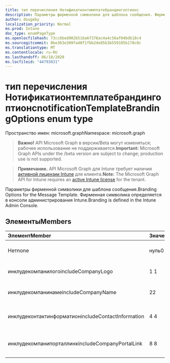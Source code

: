 ```yaml
---
title: тип перечисления Нотификатионтемплатебрандингоптионс
description: Параметры фирменной символики для шаблона сообщения. Фирменная символика определяется в консоли администрирования Intune.
author: dougeby
localization_priority: Normal
ms.prod: Intune
doc_type: enumPageType
ms.openlocfilehash: 73cc6bed902b516a6f378ac4a4c56af04bdb18c4
ms.sourcegitcommit: 0be363e309fa40f1fbb2de85b3b559105b178c0c
ms.translationtype: MT
ms.contentlocale: ru-RU
ms.lasthandoff: 06/18/2020
ms.locfileid: "44793831"
---
```

# <a name="notificationtemplatebrandingoptions-enum-type"></a><span data-ttu-id="b4eff-104">тип перечисления Нотификатионтемплатебрандингоптионс</span><span class="sxs-lookup"><span data-stu-id="b4eff-104">notificationTemplateBrandingOptions enum type</span></span>

<span data-ttu-id="b4eff-105">Пространство имен: microsoft.graph</span><span class="sxs-lookup"><span data-stu-id="b4eff-105">Namespace: microsoft.graph</span></span>

> <span data-ttu-id="b4eff-106">**Важно!** API Microsoft Graph в версии/Beta могут изменяться; рабочее использование не поддерживается.</span><span class="sxs-lookup"><span data-stu-id="b4eff-106">**Important:** Microsoft Graph APIs under the /beta version are subject to change; production use is not supported.</span></span>

> <span data-ttu-id="b4eff-107">**Примечание.** API Microsoft Graph для Intune требует наличия [активной лицензии Intune](https://go.microsoft.com/fwlink/?linkid=839381) для клиента.</span><span class="sxs-lookup"><span data-stu-id="b4eff-107">**Note:** The Microsoft Graph API for Intune requires an [active Intune license](https://go.microsoft.com/fwlink/?linkid=839381) for the tenant.</span></span>

<span data-ttu-id="b4eff-108">Параметры фирменной символики для шаблона сообщения.</span><span class="sxs-lookup"><span data-stu-id="b4eff-108">Branding Options for the Message Template.</span></span> <span data-ttu-id="b4eff-109">Фирменная символика определяется в консоли администрирования Intune.</span><span class="sxs-lookup"><span data-stu-id="b4eff-109">Branding is defined in the Intune Admin Console.</span></span>

## <a name="members"></a><span data-ttu-id="b4eff-110">Элементы</span><span class="sxs-lookup"><span data-stu-id="b4eff-110">Members</span></span>
|<span data-ttu-id="b4eff-111">Элемент</span><span class="sxs-lookup"><span data-stu-id="b4eff-111">Member</span></span>|<span data-ttu-id="b4eff-112">Значение</span><span class="sxs-lookup"><span data-stu-id="b4eff-112">Value</span></span>|<span data-ttu-id="b4eff-113">Описание</span><span class="sxs-lookup"><span data-stu-id="b4eff-113">Description</span></span>|
|:---|:---|:---|
|<span data-ttu-id="b4eff-114">Нет</span><span class="sxs-lookup"><span data-stu-id="b4eff-114">none</span></span>|<span data-ttu-id="b4eff-115">нуль</span><span class="sxs-lookup"><span data-stu-id="b4eff-115">0</span></span>|<span data-ttu-id="b4eff-116">Нет фирменной символики.</span><span class="sxs-lookup"><span data-stu-id="b4eff-116">No Branding.</span></span>|
|<span data-ttu-id="b4eff-117">инклудекомпанилого</span><span class="sxs-lookup"><span data-stu-id="b4eff-117">includeCompanyLogo</span></span>|<span data-ttu-id="b4eff-118">1 </span><span class="sxs-lookup"><span data-stu-id="b4eff-118">1</span></span>|<span data-ttu-id="b4eff-119">Включите логотип компании.</span><span class="sxs-lookup"><span data-stu-id="b4eff-119">Include Company Logo.</span></span>|
|<span data-ttu-id="b4eff-120">инклудекомпанинаме</span><span class="sxs-lookup"><span data-stu-id="b4eff-120">includeCompanyName</span></span>|<span data-ttu-id="b4eff-121">2</span><span class="sxs-lookup"><span data-stu-id="b4eff-121">2</span></span>|<span data-ttu-id="b4eff-122">Включите название компании.</span><span class="sxs-lookup"><span data-stu-id="b4eff-122">Include Company Name.</span></span>|
|<span data-ttu-id="b4eff-123">инклудеконтактинформатион</span><span class="sxs-lookup"><span data-stu-id="b4eff-123">includeContactInformation</span></span>|<span data-ttu-id="b4eff-124">4 </span><span class="sxs-lookup"><span data-stu-id="b4eff-124">4</span></span>|<span data-ttu-id="b4eff-125">Включение контактной информации.</span><span class="sxs-lookup"><span data-stu-id="b4eff-125">Include Contact Info.</span></span>|
|<span data-ttu-id="b4eff-126">инклудекомпанипорталлинк</span><span class="sxs-lookup"><span data-stu-id="b4eff-126">includeCompanyPortalLink</span></span>|<span data-ttu-id="b4eff-127">8 </span><span class="sxs-lookup"><span data-stu-id="b4eff-127">8</span></span>|<span data-ttu-id="b4eff-128">Включение ссылки на корпоративный портал.</span><span class="sxs-lookup"><span data-stu-id="b4eff-128">Include Company Portal Link.</span></span>|



